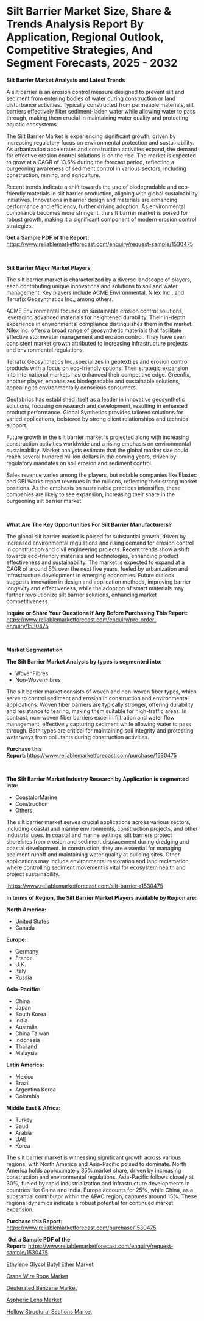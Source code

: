 <p><h1>Silt Barrier Market Size, Share & Trends Analysis Report By Application, Regional Outlook, Competitive Strategies, And Segment Forecasts, 2025 - 2032</h1></p><p><strong>Silt Barrier Market Analysis and Latest Trends</strong></p>
<p><p>A silt barrier is an erosion control measure designed to prevent silt and sediment from entering bodies of water during construction or land disturbance activities. Typically constructed from permeable materials, silt barriers effectively filter sediment-laden water while allowing water to pass through, making them crucial in maintaining water quality and protecting aquatic ecosystems.</p><p>The Silt Barrier Market is experiencing significant growth, driven by increasing regulatory focus on environmental protection and sustainability. As urbanization accelerates and construction activities expand, the demand for effective erosion control solutions is on the rise. The market is expected to grow at a CAGR of 13.6% during the forecast period, reflecting a burgeoning awareness of sediment control in various sectors, including construction, mining, and agriculture. </p><p>Recent trends indicate a shift towards the use of biodegradable and eco-friendly materials in silt barrier production, aligning with global sustainability initiatives. Innovations in barrier design and materials are enhancing performance and efficiency, further driving adoption. As environmental compliance becomes more stringent, the silt barrier market is poised for robust growth, making it a significant component of modern erosion control strategies.</p></p>
<p><strong>Get a Sample PDF of the Report:&nbsp;</strong> <a href="https://www.reliablemarketforecast.com/enquiry/request-sample/1530475?utm_campaign=2011&utm_medium=2&utm_source=Github&utm_content=ia&utm_term=31032025&utm_id=silt-barrier">https://www.reliablemarketforecast.com/enquiry/request-sample/1530475</a></p>
<p>&nbsp;</p>
<p><strong>Silt Barrier Major Market Players</strong></p>
<p><p>The silt barrier market is characterized by a diverse landscape of players, each contributing unique innovations and solutions to soil and water management. Key players include ACME Environmental, Nilex Inc., and Terrafix Geosynthetics Inc., among others. </p><p>ACME Environmental focuses on sustainable erosion control solutions, leveraging advanced materials for heightened durability. Their in-depth experience in environmental compliance distinguishes them in the market. Nilex Inc. offers a broad range of geosynthetic materials that facilitate effective stormwater management and erosion control. They have seen consistent market growth attributed to increasing infrastructure projects and environmental regulations.</p><p>Terrafix Geosynthetics Inc. specializes in geotextiles and erosion control products with a focus on eco-friendly options. Their strategic expansion into international markets has enhanced their competitive edge. Greenfix, another player, emphasizes biodegradable and sustainable solutions, appealing to environmentally conscious consumers.</p><p>Geofabrics has established itself as a leader in innovative geosynthetic solutions, focusing on research and development, resulting in enhanced product performance. Global Synthetics provides tailored solutions for varied applications, bolstered by strong client relationships and technical support.</p><p>Future growth in the silt barrier market is projected along with increasing construction activities worldwide and a rising emphasis on environmental sustainability. Market analysts estimate that the global market size could reach several hundred million dollars in the coming years, driven by regulatory mandates on soil erosion and sediment control.</p><p>Sales revenue varies among the players, but notable companies like Elastec and GEI Works report revenues in the millions, reflecting their strong market positions. As the emphasis on sustainable practices intensifies, these companies are likely to see expansion, increasing their share in the burgeoning silt barrier market.</p></p>
<p>&nbsp;</p>
<p><strong>What Are The Key Opportunities For Silt Barrier Manufacturers?</strong></p>
<p><p>The global silt barrier market is poised for substantial growth, driven by increased environmental regulations and rising demand for erosion control in construction and civil engineering projects. Recent trends show a shift towards eco-friendly materials and technologies, enhancing product effectiveness and sustainability. The market is expected to expand at a CAGR of around 5% over the next five years, fueled by urbanization and infrastructure development in emerging economies. Future outlook suggests innovation in design and application methods, improving barrier longevity and effectiveness, while the adoption of smart materials may further revolutionize silt barrier solutions, enhancing market competitiveness.</p></p>
<p><strong>Inquire or Share Your Questions If Any Before Purchasing This Report:</strong> <a href="https://www.reliablemarketforecast.com/enquiry/pre-order-enquiry/1530475?utm_campaign=2011&utm_medium=2&utm_source=Github&utm_content=ia&utm_term=31032025&utm_id=silt-barrier">https://www.reliablemarketforecast.com/enquiry/pre-order-enquiry/1530475</a></p>
<p>&nbsp;</p>
<p><strong>Market Segmentation</strong></p>
<p><strong>The Silt Barrier Market Analysis by types is segmented into:</strong></p>
<p><ul><li>WovenFibres</li><li>Non-WovenFibres</li></ul></p>
<p><p>The silt barrier market consists of woven and non-woven fiber types, which serve to control sediment and erosion in construction and environmental applications. Woven fiber barriers are typically stronger, offering durability and resistance to tearing, making them suitable for high-traffic areas. In contrast, non-woven fiber barriers excel in filtration and water flow management, effectively capturing sediment while allowing water to pass through. Both types are critical for maintaining soil integrity and protecting waterways from pollutants during construction activities.</p></p>
<p><strong>Purchase this Report:&nbsp;</strong><a href="https://www.reliablemarketforecast.com/purchase/1530475?utm_campaign=2011&utm_medium=2&utm_source=Github&utm_content=ia&utm_term=31032025&utm_id=silt-barrier">https://www.reliablemarketforecast.com/purchase/1530475</a></p>
<p>&nbsp;</p>
<p><strong>The Silt Barrier Market Industry Research by Application is segmented into:</strong></p>
<p><ul><li>CoastalorMarine</li><li>Construction</li><li>Others</li></ul></p>
<p><p>The silt barrier market serves crucial applications across various sectors, including coastal and marine environments, construction projects, and other industrial uses. In coastal and marine settings, silt barriers protect shorelines from erosion and sediment displacement during dredging and coastal development. In construction, they are essential for managing sediment runoff and maintaining water quality at building sites. Other applications may include environmental restoration and land reclamation, where controlling sediment movement is vital for ecosystem health and project sustainability.</p></p>
<p><a href="https://www.reliablemarketforecast.com/silt-barrier-r1530475?utm_campaign=2011&utm_medium=2&utm_source=Github&utm_content=ia&utm_term=31032025&utm_id=silt-barrier">&nbsp;https://www.reliablemarketforecast.com/silt-barrier-r1530475</a></p>
<p><strong>In terms of Region, the Silt Barrier Market Players available by Region are:</strong></p>
<p>
    <p> <strong> North America: </strong>
        <ul>
            <li>United States</li>
            <li>Canada</li>
        </ul>
        </p> 
    <p> <strong> Europe: </strong>
        <ul>
            <li>Germany</li>
            <li>France</li>
            <li>U.K.</li>
            <li>Italy</li>
            <li>Russia</li>
        </ul>
        </p> 
    <p> <strong> Asia-Pacific: </strong>
        <ul>
            <li>China</li>
            <li>Japan</li>
            <li>South Korea</li>
            <li>India</li>
            <li>Australia</li>
            <li>China Taiwan</li>
            <li>Indonesia</li>
            <li>Thailand</li>
            <li>Malaysia</li>
        </ul>
        </p> 
    <p> <strong> Latin America: </strong>
        <ul>
            <li>Mexico</li>
            <li>Brazil</li>
            <li>Argentina Korea</li>
            <li>Colombia</li>
        </ul>
        </p> 
    <p> <strong> Middle East & Africa: </strong>
        <ul>
            <li>Turkey</li>
            <li>Saudi</li>
            <li>Arabia</li>
            <li>UAE</li>
            <li>Korea</li>
        </ul>
    </p>
    </p>
<p><p>The silt barrier market is witnessing significant growth across various regions, with North America and Asia-Pacific poised to dominate. North America holds approximately 35% market share, driven by increasing construction and environmental regulations. Asia-Pacific follows closely at 30%, fueled by rapid industrialization and infrastructure developments in countries like China and India. Europe accounts for 25%, while China, as a substantial contributor within the APAC region, captures around 15%. These regional dynamics indicate a robust potential for continued market expansion.</p></p>
<p><strong>Purchase this Report: </strong><a href="https://www.reliablemarketforecast.com/purchase/1530475?utm_campaign=2011&utm_medium=2&utm_source=Github&utm_content=ia&utm_term=31032025&utm_id=silt-barrier">https://www.reliablemarketforecast.com/purchase/1530475</a></p>
<p>&nbsp;<strong>Get a Sample PDF of the Report:&nbsp;&nbsp;</strong><a href="https://www.reliablemarketforecast.com/enquiry/request-sample/1530475?utm_campaign=2011&utm_medium=2&utm_source=Github&utm_content=ia&utm_term=31032025&utm_id=silt-barrier">https://www.reliablemarketforecast.com/enquiry/request-sample/1530475</a></p>
<p><strong></strong></p>
<p><p><a href="https://github.com/floengsubb/Market-Research-Report-List-1/blob/main/ethylene-glycol-butyl-ether-market.md?utm_campaign=2011&utm_medium=2&utm_source=Github&utm_content=ia&utm_term=31032025&utm_id=silt-barrier">Ethylene Glycol Butyl Ether Market</a></p><p><a href="https://github.com/ujanoandryvw/Market-Research-Report-List-1/blob/main/crane-wire-rope-market.md?utm_campaign=2011&utm_medium=2&utm_source=Github&utm_content=ia&utm_term=31032025&utm_id=silt-barrier">Crane Wire Rope Market</a></p><p><a href="https://github.com/zemonarutaep/Market-Research-Report-List-1/blob/main/deuterated-benzene-market.md?utm_campaign=2011&utm_medium=2&utm_source=Github&utm_content=ia&utm_term=31032025&utm_id=silt-barrier">Deuterated Benzene Market</a></p><p><a href="https://github.com/buluckcapps2/Market-Research-Report-List-1/blob/main/aspheric-lens-market.md?utm_campaign=2011&utm_medium=2&utm_source=Github&utm_content=ia&utm_term=31032025&utm_id=silt-barrier">Aspheric Lens Market</a></p><p><a href="https://github.com/donnypolan/Market-Research-Report-List-1/blob/main/hollow-structural-sections-market.md?utm_campaign=2011&utm_medium=2&utm_source=Github&utm_content=ia&utm_term=31032025&utm_id=silt-barrier">Hollow Structural Sections Market</a></p></p>